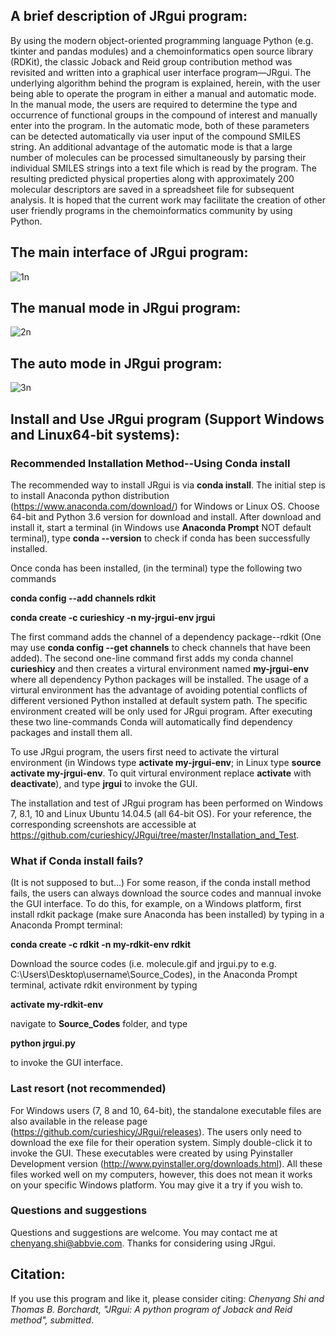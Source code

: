 ## A brief description of JRgui program:

By using the modern object-oriented programming language Python (e.g. tkinter and pandas modules) and a chemoinformatics open source library (RDKit), the classic Joback and Reid group contribution method was revisited and written into a graphical user interface program—JRgui. The underlying algorithm behind the program is explained, herein, with the user being able to operate the program in either a manual and automatic mode. In the manual mode, the users are required to determine the type and occurrence of functional groups in the compound of interest and manually enter into the program. In the automatic mode, both of these parameters can be detected automatically via user input of the compound SMILES string. An additional advantage of the automatic mode is that a large number of molecules can be processed simultaneously by parsing their individual SMILES strings into a text file which is read by the program. The resulting predicted physical properties along with approximately 200 molecular descriptors are saved in a spreadsheet file for subsequent analysis. It is hoped that the current work may facilitate the creation of other user friendly programs in the chemoinformatics community by using Python.

## The main interface of JRgui program:

![1n](https://user-images.githubusercontent.com/8492535/31049114-df926e6c-a5f1-11e7-9da8-ad9d0602e533.png)

## The manual mode in JRgui program:
![2n](https://user-images.githubusercontent.com/8492535/31049131-243170f4-a5f2-11e7-8f90-a7d97577ae96.png)

## The auto mode in JRgui program:
![3n](https://user-images.githubusercontent.com/8492535/31049115-df9e03c6-a5f1-11e7-92a8-33f2cf47dc90.png)

## Install and Use JRgui program (Support Windows and Linux64-bit systems): 
### Recommended Installation Method--Using <b>Conda install</b>

The recommended way to install JRgui is via <b>conda install</b>. The initial step is to install Anaconda python distribution (https://www.anaconda.com/download/) for Windows or Linux OS. Choose 64-bit and Python 3.6 version for download and install. After download and install it, start a terminal (in Windows use <b>Anaconda Prompt</b> NOT default terminal), type <b>conda --version</b> to check if conda has been successfully installed. 

Once conda has been installed, (in the terminal) type the following two commands

<b>conda config --add channels rdkit</b> 

<b>conda create -c curieshicy -n my-jrgui-env jrgui</b> 

The first command adds the channel of a dependency package--rdkit (One may use <b>conda config --get channels</b> to check channels that have been added). The second one-line command first adds my conda channel <b>curieshicy</b> and then creates a virtural environment named <b>my-jrgui-env</b> where all dependency Python packages will be installed. The usage of a virtural environment has the advantage of avoiding potential conflicts of different versioned Python installed at default system path. The specific environment created will be only used for JRgui program. After executing these two line-commands Conda will automatically find dependency packages and install them all. 

To use JRgui program, the users first need to activate the virtural environment (in Windows type <b>activate my-jrgui-env</b>; in Linux type <b>source activate my-jrgui-env</b>. To quit virtural environment replace <b>activate</b> with <b>deactivate</b>), and type <b>jrgui</b> to invoke the GUI. 

The installation and test of JRgui program has been performed on Windows 7, 8.1, 10 and Linux Ubuntu 14.04.5 (all 64-bit OS). For your reference, the corresponding screenshots are accessible at https://github.com/curieshicy/JRgui/tree/master/Installation_and_Test. 

### What if Conda install fails?
(It is not supposed to but...) For some reason, if the conda install method fails, the users can always download the source codes and mannual invoke the GUI interface. To do this, for example, on a Windows platform, first install rdkit package (make sure Anaconda has been installed) by typing in a Anaconda Prompt terminal:

<b>conda create -c rdkit -n my-rdkit-env rdkit</b>

Download the source codes (i.e. molecule.gif and jrgui.py to e.g. C:\Users\Desktop\username\Source_Codes), in the Anaconda Prompt terminal, activate rdkit environment by typing 

<b>activate my-rdkit-env</b>

navigate to <b>Source_Codes</b> folder, and type 

<b>python jrgui.py</b> 

to invoke the GUI interface.

### Last resort (not recommended)

For Windows users (7, 8 and 10, 64-bit), the standalone executable files are also available in the release page (https://github.com/curieshicy/JRgui/releases). The users only need to download the exe file for their operation system. Simply double-click it to invoke the GUI. These executables were created by using Pyinstaller Development version (http://www.pyinstaller.org/downloads.html). All these files worked well on my computers, however, this does not mean it works on your specific Windows platform. You may give it a try if you wish to.

### Questions and suggestions

Questions and suggestions are welcome. You may contact me at chenyang.shi@abbvie.com. Thanks for considering using JRgui.

## Citation:

If you use this program and like it, please consider citing: <i>Chenyang Shi and Thomas B. Borchardt, "JRgui: A python program of Joback and Reid method", submitted</i>. 
